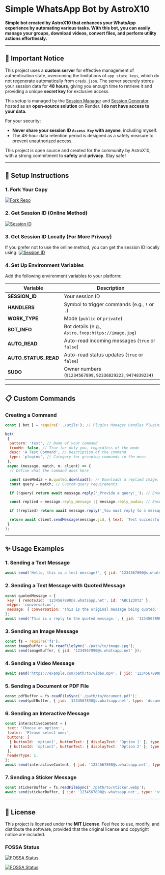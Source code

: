 # Simple WhatsApp Bot by AstroX10

**Simple bot created by AstroX10 that enhances your WhatsApp experience by automating various tasks. With this bot, you can easily manage your groups, download videos, convert files, and perform utility actions effortlessly.**

---

## 🔐 Important Notice

This project uses a **custom server** for effective management of authentication state, overcoming the limitations of `app state keys`, which do not regenerate automatically from `creds.json`. The server securely stores your session data for **48 hours**, giving you enough time to retrieve it and providing a unique **secret key** for exclusive access.

This setup is managed by the [Session Manager](https://github.com/AstroX10/session-manager) and [Session Generator](https://github.com/AstroX10/whatsapp-bot-session), hosted as an **open-source solution** on Render. **I do not have access to your data.**

For your security:

- **Never share your session ID `Access Key` with anyone**, including myself.
- The 48-hour data retention period is designed as a safety measure to prevent unauthorized access.

This project is open source and created for the community by AstroX10, with a strong commitment to **safety** and **privacy**. Stay safe!

---

## 🚀 Setup Instructions

### 1. Fork Your Copy

[![Fork Repo](https://img.shields.io/badge/Fork%20Repo-100000?style=for-the-badge&logo=scan&logoColor=white&labelColor=black&color=black)](https://github.com/AstroX10/whatsapp-bot/fork)

### 2. Get Session ID (Online Method)

[![Session ID](https://img.shields.io/badge/Session%20ID-100000?style=for-the-badge&logo=scan&logoColor=white&labelColor=black&color=black)](https://fxoprisa.vercel.app/)

### 3. Get Session ID Locally (For More Privacy)

If you prefer not to use the online method, you can get the session ID locally using:
[![Session ID](https://img.shields.io/badge/Session%20ID%20Local-100000?style=for-the-badge&logo=scan&logoColor=white&labelColor=black&color=black)](https://github.com/AstroX10/whatsapp-bot-session)

### 4. Set Up Environment Variables

Add the following environment variables to your platform:

| Variable             | Description                                          |
| -------------------- | ---------------------------------------------------- |
| **SESSION_ID**       | Your session ID                                      |
| **HANDLERS**         | Symbol to trigger commands (e.g., `!` or `.`)        |
| **WORK_TYPE**        | Mode (`public` or `private`)                         |
| **BOT_INFO**         | Bot details (e.g., `Astro,fxop;https://image.jpg`)   |
| **AUTO_READ**        | Auto-read incoming messages (`true` or `false`)      |
| **AUTO_STATUS_READ** | Auto-read status updates (`true` or `false`)         |
| **SUDO**             | Owner numbers (`91234567899,92336829223,9474839234`) |

---

## 📋 Custom Commands

### Creating a Command

```javascript
const { bot } = require('../utils'); // Plugins Manager Handles Plugins

bot(
 {
  pattern: 'test', // Name of your command
  fromMe: false, // True for only you, regardless of the mode
  desc: 'A Test Command', // Description of the command
  type: 'plugins', // Category for grouping commands in the menu
 },
 async (message, match, m, client) => {
  // Define what the command does here

  const saveMedia = m.quoted.download(); // Downloads a replied Image, Video, or ViewOnce
  const query = match; // Custom query requirements

  if (!query) return await message.reply('_Provide a query!_'); // Ensure the user inputs a query

  const replied = message.reply_message || message.reply_audio; // Ensure a reply exists

  if (!replied) return await message.reply('_You must reply to a message!_'); // Return if not a reply

  return await client.sendMessage(message.jid, { text: `Test successful` }, { quoted: message });
 }
);
```

---

## ✨ Usage Examples

### 1. **Sending a Text Message**

```javascript
await send('Hello, this is a test message!', { jid: '1234567890@s.whatsapp.net' });
```

### 2. **Sending a Text Message with Quoted Message**

```javascript
const quotedMessage = {
 key: { remoteJid: '1234567890@s.whatsapp.net', id: 'ABC123XYZ' },
 mtype: 'conversation',
 message: { conversation: 'This is the original message being quoted.' },
};
await send('This is a reply to the quoted message.', { jid: '1234567890@s.whatsapp.net', quoted: quotedMessage });
```

### 3. **Sending an Image Message**

```javascript
const fs = require('fs');
const imageBuffer = fs.readFileSync('./path/to/image.jpg');
await send(imageBuffer, { jid: '1234567890@s.whatsapp.net' });
```

### 4. **Sending a Video Message**

```javascript
await send('https://example.com/path/to/video.mp4', { jid: '1234567890@s.whatsapp.net' });
```

### 5. **Sending a Document or PDF File**

```javascript
const pdfBuffer = fs.readFileSync('./path/to/document.pdf');
await send(pdfBuffer, { jid: '1234567890@s.whatsapp.net', type: 'document', mimetype: 'application/pdf' });
```

### 6. **Sending an Interactive Message**

```javascript
const interactiveContent = {
 text: 'Choose an option:',
 footer: 'Please select one:',
 buttons: [
  { buttonId: 'option1', buttonText: { displayText: 'Option 1' }, type: 1 },
  { buttonId: 'option2', buttonText: { displayText: 'Option 2' }, type: 1 },
 ],
 headerType: 1,
};
await send(interactiveContent, { jid: '1234567890@s.whatsapp.net', type: 'interactive' });
```

### 7. **Sending a Sticker Message**

```javascript
const stickerBuffer = fs.readFileSync('./path/to/sticker.webp');
await send(stickerBuffer, { jid: '1234567890@s.whatsapp.net', type: 'sticker' });
```

---

## 📜 License

This project is licensed under the **MIT License**. Feel free to use, modify, and distribute the software, provided that the original license and copyright notice are included.

### FOSSA Status

[![FOSSA Status](https://app.fossa.com/api/projects/git%2Bgithub.com%2FAstroX10%2Fwhatsapp-bot.svg?type=shield&issueType=security)](https://app.fossa.com/projects/git%2Bgithub.com%2FAstroX10%2Fwhatsapp-bot?ref=badge_shield&issueType=security)

[![FOSSA Status](https://app.fossa.com/api/projects/git%2Bgithub.com%2FAstroX10%2Fwhatsapp-bot.svg?type=shield&issueType=license)](https://app.fossa.com/projects/git%2Bgithub.com%2FAstroX10%2Fwhatsapp-bot?ref=badge_shield&issueType=license)
